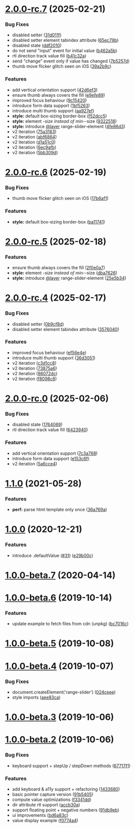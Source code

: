 # [2.0.0-rc.7](https://github.com/andreruffert/range-slider-element/compare/v1.1.0...v2.0.0-rc.7) (2025-02-21)


### Bug Fixes

* disabled setter ([31d011f](https://github.com/andreruffert/range-slider-element/commit/31d011fe92a7cc617faee4a9fc19f93f3a6e5352))
* disabled setter element tabindex attribute ([65ec79b](https://github.com/andreruffert/range-slider-element/commit/65ec79b2abd649ccb09c89f938c451e8db254a74))
* disabled state ([ddf2010](https://github.com/andreruffert/range-slider-element/commit/ddf201000cc771ece8e92727ae5f525b103625fa))
* do not send "input" event for initial value ([b462a5b](https://github.com/andreruffert/range-slider-element/commit/b462a5bb32742aab6984f702298d3ccf23669224))
* rtl direction track value fill ([b41c32a](https://github.com/andreruffert/range-slider-element/commit/b41c32a94d758c78373b83f1ef23915a25bce1a8))
* send "change" event only if value has changed ([7b5257d](https://github.com/andreruffert/range-slider-element/commit/7b5257d31ffd3975d4f3a3daeef98b18fcbd56eb))
* thumb move flicker glitch seen on iOS ([39a2b9c](https://github.com/andreruffert/range-slider-element/commit/39a2b9c941c615cb26bc014d3a34caade8c1a79a))


### Features

* add vertical orientation support ([42d6ef3](https://github.com/andreruffert/range-slider-element/commit/42d6ef3c206b252c4e1c478ecafa9d8c7aa3f61e))
* ensure thumb always covers the fill ([e9efe89](https://github.com/andreruffert/range-slider-element/commit/e9efe893bb5e51704c33d517a8c0f9d31606791d))
* improved focus behaviour ([9c15420](https://github.com/andreruffert/range-slider-element/commit/9c154202fc1ba708bb987b2ed1761dca8c25fbab))
* introduce form data support ([1bf5263](https://github.com/andreruffert/range-slider-element/commit/1bf5263ec0e8b66658f3ead5c9c994b369a81d7c))
* introduce multi thumb support ([aa927ef](https://github.com/andreruffert/range-slider-element/commit/aa927efc9be417750eea5719c9a70dc5d01ea96f))
* **style:** default box-sizing border-box ([f52dcc5](https://github.com/andreruffert/range-slider-element/commit/f52dcc5f5efb63b30538fa5ab397def572bf7223))
* **style:** element *-size instead of min-*-size ([9322518](https://github.com/andreruffert/range-slider-element/commit/93225184b3407cc135630ecaaa8854b4fece7560))
* **style:** introduce [@layer](https://github.com/layer) range-slider-element ([4fe86d3](https://github.com/andreruffert/range-slider-element/commit/4fe86d38ae410ea226933bb4f6be14d4206b73bb))
* v2 iteration ([75a3183](https://github.com/andreruffert/range-slider-element/commit/75a31834aca2667e5a28eacb4e0143d89d4b0c0d))
* v2 iteration ([abf6864](https://github.com/andreruffert/range-slider-element/commit/abf6864caaa3a159eb719fa5065ab17bb3b5d44b))
* v2 iteration ([d1a51c0](https://github.com/andreruffert/range-slider-element/commit/d1a51c0035f0e02aa21278a53b36cdcd335f8546))
* v2 iteration ([6ec9afb](https://github.com/andreruffert/range-slider-element/commit/6ec9afb5081dda1e6cd0e1637487c8b10a7afa51))
* v2 iteration ([5bb309d](https://github.com/andreruffert/range-slider-element/commit/5bb309d6e9b4f0a5a0e970ae9bc8ef923e271d60))



# [2.0.0-rc.6](https://github.com/andreruffert/range-slider-element/compare/v2.0.0-rc.5...v2.0.0-rc.6) (2025-02-19)


### Bug Fixes

* thumb move flicker glitch seen on iOS ([17b6af1](https://github.com/andreruffert/range-slider-element/commit/17b6af119f10e7137e9af6383857cbdb96065063))


### Features

* **style:** default box-sizing border-box ([ba11741](https://github.com/andreruffert/range-slider-element/commit/ba117417322ab4ba4be602e681f8f2697e236960))



# [2.0.0-rc.5](https://github.com/andreruffert/range-slider-element/compare/v2.0.0-rc.4...v2.0.0-rc.5) (2025-02-18)


### Features

* ensure thumb always covers the fill ([2f0e0a7](https://github.com/andreruffert/range-slider-element/commit/2f0e0a783033dc3ac2aa30e5122d7de124a36b4c))
* **style:** element *-size instead of min-*-size ([dba7626](https://github.com/andreruffert/range-slider-element/commit/dba7626e46b7c9c27254d7f8bc4a15ff25274c86))
* **style:** introduce [@layer](https://github.com/layer) range-slider-element ([25e5b34](https://github.com/andreruffert/range-slider-element/commit/25e5b34b26a428ecb1b7f637ad39ea84f90e2046))



# [2.0.0-rc.4](https://github.com/andreruffert/range-slider-element/compare/v2.0.0-rc.0...v2.0.0-rc.4) (2025-02-17)


### Bug Fixes

* disabled setter ([0b9cf8d](https://github.com/andreruffert/range-slider-element/commit/0b9cf8d899c5f748bb4f69d102c1cb66cfacaa7f))
* disabled setter element tabindex attribute ([3576040](https://github.com/andreruffert/range-slider-element/commit/3576040f7e537a1aa8efef92b4a9f3945fb43682))


### Features

* improved focus behaviour ([ef56e4e](https://github.com/andreruffert/range-slider-element/commit/ef56e4e70d8a45bf5d9e00960e6afca0141608e8))
* introduce multi thumb support ([36d3051](https://github.com/andreruffert/range-slider-element/commit/36d3051cb6ee5bb8846a7d538c077e33348ebf51))
* v2 iteration ([c3d1cc8](https://github.com/andreruffert/range-slider-element/commit/c3d1cc844983700dfaf7577aa1e78b91d07e4c04))
* v2 iteration ([73875a6](https://github.com/andreruffert/range-slider-element/commit/73875a67056ad40f79d85ae8de7e8a792939e52b))
* v2 iteration ([86072dc](https://github.com/andreruffert/range-slider-element/commit/86072dcda041a3afda67469f179000a75ad44395))
* v2 iteration ([f8098c8](https://github.com/andreruffert/range-slider-element/commit/f8098c8e9bc73411305e59ecc8b8a2c44af70c45))



# [2.0.0-rc.0](https://github.com/andreruffert/range-slider-element/compare/v1.1.0...v2.0.0-rc.0) (2025-02-06)


### Bug Fixes

* disabled state ([1764069](https://github.com/andreruffert/range-slider-element/commit/17640693b6ce82c0717c9d689eca52d453984134))
* rtl direction track value fill ([6423940](https://github.com/andreruffert/range-slider-element/commit/64239404c95e1cc320fdc30889380f02663d5fc2))


### Features

* add vertical orientation support ([7c3a768](https://github.com/andreruffert/range-slider-element/commit/7c3a768b5331e5e8487bd75ae80f501b11bc9ab0))
* introduce form data support ([e153c6f](https://github.com/andreruffert/range-slider-element/commit/e153c6f3c5ed68bcbd817284649405938f37e452))
* v2 iteration ([5a6cce4](https://github.com/andreruffert/range-slider-element/commit/5a6cce41c0b785374b2d86af2aafbd6134a069ed))



# [1.1.0](https://github.com/andreruffert/range-slider-element/compare/v1.0.0...v1.1.0) (2021-05-28)


### Features

* **perf:** parse html template only once ([36a769a](https://github.com/andreruffert/range-slider-element/commit/36a769a58d2b277d295de297107c4de808bfdae9))



# [1.0.0](https://github.com/andreruffert/range-slider-element/compare/v1.0.0-beta.7...v1.0.0) (2020-12-21)


### Features

* introduce .defaultValue ([#31](https://github.com/andreruffert/range-slider-element/issues/31)) ([e29b00c](https://github.com/andreruffert/range-slider-element/commit/e29b00c77c1f657c6f374ceaf0f49b3a21afe77c))



# [1.0.0-beta.7](https://github.com/andreruffert/range-slider-element/compare/v1.0.0-beta.6...v1.0.0-beta.7) (2020-04-14)



# [1.0.0-beta.6](https://github.com/andreruffert/range-slider-element/compare/v1.0.0-beta.5...v1.0.0-beta.6) (2019-10-14)


### Features

* update example to fetch files from cdn (unpkg) ([bc7016c](https://github.com/andreruffert/range-slider-element/commit/bc7016c2a8726cf0e6569b52b4b33e48e500ad4c))



# [1.0.0-beta.5](https://github.com/andreruffert/range-slider-element/compare/v1.0.0-beta.4...v1.0.0-beta.5) (2019-10-08)



# [1.0.0-beta.4](https://github.com/andreruffert/range-slider-element/compare/v1.0.0-beta.3...v1.0.0-beta.4) (2019-10-07)


### Bug Fixes

* document.createElement('range-slider') ([024ceee](https://github.com/andreruffert/range-slider-element/commit/024ceeed817af08cd191df82050248eca1a0e5a1))
* style imports ([aee83ca](https://github.com/andreruffert/range-slider-element/commit/aee83ca4613e8abe8bb815c04f07bf5fde0781b3))



# [1.0.0-beta.3](https://github.com/andreruffert/range-slider-element/compare/v1.0.0-beta.2...v1.0.0-beta.3) (2019-10-06)



# [1.0.0-beta.2](https://github.com/andreruffert/range-slider-element/compare/91b540507e36986853e0702a09724e9c0904c584...v1.0.0-beta.2) (2019-10-06)


### Bug Fixes

* keyboard support + stepUp / stepDown methods ([67717f1](https://github.com/andreruffert/range-slider-element/commit/67717f1c6d06f64870344796bbb87cc9067444fd))


### Features

* add keyboard & a11y support  + refactoring ([1433680](https://github.com/andreruffert/range-slider-element/commit/143368053306f01db2a5813cd3a6a1a9b03bf5e1))
* basic pointer capture version ([91b5405](https://github.com/andreruffert/range-slider-element/commit/91b540507e36986853e0702a09724e9c0904c584))
* compute value optimizations ([f3341dd](https://github.com/andreruffert/range-slider-element/commit/f3341dd1cb1e9bcf28f8de59a9199191a311731a))
* dir attribute rtl support ([accb30a](https://github.com/andreruffert/range-slider-element/commit/accb30a23469cbf006063219c86367ac5caebd23))
* support floating point + negative numbers ([91db9eb](https://github.com/andreruffert/range-slider-element/commit/91db9eb3754742eb057db33f62c0f3fa70e4bfa6))
* ui improvements ([bd6a83c](https://github.com/andreruffert/range-slider-element/commit/bd6a83cf2fbf156ed0907ec0ac1f64e20f82e1c1))
* value display example ([f0774a4](https://github.com/andreruffert/range-slider-element/commit/f0774a41eac937d6c64179620bcff64f03fec28c))



